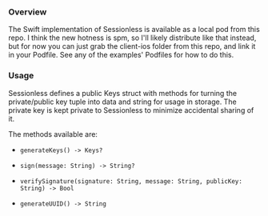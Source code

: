 ### Overview

The Swift implementation of Sessionless is available as a local pod from this repo. 
I think the new hotness is spm, so I'll likely distribute like that instead, but for now you can just grab the client-ios folder from this repo, and link it in your Podfile.
See any of the examples' Podfiles for how to do this.

### Usage

Sessionless defines a public Keys struct with methods for turning the private/public key tuple into data and string for usage in storage. 
The private key is kept private to Sessionless to minimize accidental sharing of it.

The methods available are:

* `generateKeys() -> Keys?`

* `sign(message: String) -> String?`

* `verifySignature(signature: String, message: String, publicKey: String) -> Bool`

* `generateUUID() -> String`
